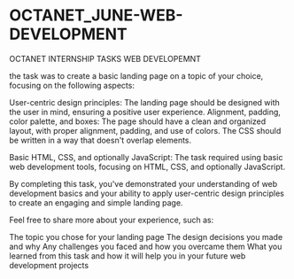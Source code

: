 # OCTANET_JUNE-WEB-DEVELOPMENT
OCTANET INTERNSHIP TASKS WEB DEVELOPEMNT

 the task was to create a basic landing page on a topic of your choice, focusing on the following aspects:

User-centric design principles: The landing page should be designed with the user in mind, ensuring a positive user experience.
Alignment, padding, color palette, and boxes:
The page should have a clean and organized layout, with proper alignment, padding, and use of colors. The CSS should be written in a way that doesn't overlap elements.

Basic HTML, CSS, and optionally JavaScript: The task required using basic web development tools, focusing on HTML, CSS, and optionally JavaScript.

By completing this task, you've demonstrated your understanding of web development basics and your ability to apply user-centric design principles to create an engaging and simple landing page.

Feel free to share more about your experience, such as:

The topic you chose for your landing page
The design decisions you made and why
Any challenges you faced and how you overcame them
What you learned from this task and how it will help you in your future web development projects
